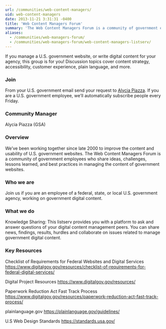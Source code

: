 ```yaml
---
url: /communities/web-content-managers/
uid: web-content-managers
date: 2013-11-21 3:31:31 -0400
title: 'Web Content Managers Forum'
summary: 'The Web Content Managers Forum is a community of government employees who share ideas, challenges, lessons learned, and best practices in managing the content of government websites.'
aliases:
  - /communities/web-managers-forum/
  - /communities/web-managers-forum/web-content-managers-listserv/
---
```


If you manage a U.S. government website, or write digital content for your agency, this group is for you! Discussion topics cover content strategy, accessibility, customer experience, plain language, and more.

### Join

From your U.S. government email send your request to [Alycia Piazza](mailto:alycia.piazza@gsa.gov?subject=Join). If you are a U.S. government employee, we’ll automatically subscribe people every Friday.

### Community Manager

Alycia Piazza (GSA)

### Overview

We’ve been working together since late 2000 to improve the content and usability of U.S. government websites. The Web Content Managers Forum is a community of government employees who share ideas, challenges, lessons learned, and best practices in managing the content of government websites.

### Who we are

Join us if you are an employee of a federal, state, or local U.S. government agency, working on government digital content.

### What we do

Knowledge Sharing: This listserv provides you with a platform to ask and answer questions of your digital content management peers. You can share news, findings, results, hurdles and collaborate on issues related to manage government digital content.

### Key Resources

Checklist of Requirements for Federal Websites and Digital Services
https://www.digitalgov.gov/resources/checklist-of-requirements-for-federal-digital-services/

Digital Project Resources
https://www.digitalgov.gov/resources/

Paperwork Reduction Act Fast Track Process
https://www.digitalgov.gov/resources/paperwork-reduction-act-fast-track-process/

plainlanguage.gov
https://plainlanguage.gov/guidelines/

U.S Web Design Standards
https://standards.usa.gov/
